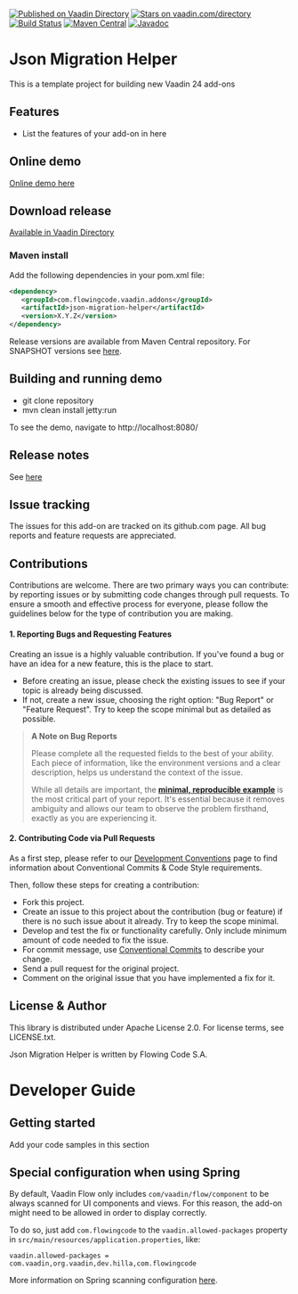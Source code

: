 [![Published on Vaadin Directory](https://img.shields.io/badge/Vaadin%20Directory-published-00b4f0.svg)](https://vaadin.com/directory/component/json-migration-helper)
[![Stars on vaadin.com/directory](https://img.shields.io/vaadin-directory/star/json-migration-helper.svg)](https://vaadin.com/directory/component/json-migration-helper)
[![Build Status](https://jenkins.flowingcode.com/job/json-migration-helper/badge/icon)](https://jenkins.flowingcode.com/job/json-migration-helper)
[![Maven Central](https://img.shields.io/maven-central/v/com.flowingcode.vaadin.addons/json-migration-helper)](https://mvnrepository.com/artifact/com.flowingcode.vaadin.addons/json-migration-helper)
[![Javadoc](https://img.shields.io/badge/javadoc-00b4f0)](https://javadoc.flowingcode.com/artifact/com.flowingcode.vaadin.addons/json-migration-helper)

# Json Migration Helper

This is a template project for building new Vaadin 24 add-ons

## Features

* List the features of your add-on in here

## Online demo

[Online demo here](http://addonsv24.flowingcode.com/json-migration-helper)

## Download release

[Available in Vaadin Directory](https://vaadin.com/directory/component/json-migration-helper)

### Maven install

Add the following dependencies in your pom.xml file:

```xml
<dependency>
   <groupId>com.flowingcode.vaadin.addons</groupId>
   <artifactId>json-migration-helper</artifactId>
   <version>X.Y.Z</version>
</dependency>
```
<!-- the above dependency should be updated with latest released version information -->

Release versions are available from Maven Central repository. For SNAPSHOT versions see [here](https://maven.flowingcode.com/snapshots/).

## Building and running demo

- git clone repository
- mvn clean install jetty:run

To see the demo, navigate to http://localhost:8080/

## Release notes

See [here](https://github.com/FlowingCode/JsonMigrationHelper/releases)

## Issue tracking

The issues for this add-on are tracked on its github.com page. All bug reports and feature requests are appreciated. 

## Contributions

Contributions are welcome. There are two primary ways you can contribute: by reporting issues or by submitting code changes through pull requests. To ensure a smooth and effective process for everyone, please follow the guidelines below for the type of contribution you are making.

#### 1. Reporting Bugs and Requesting Features

Creating an issue is a highly valuable contribution. If you've found a bug or have an idea for a new feature, this is the place to start.

* Before creating an issue, please check the existing issues to see if your topic is already being discussed.
* If not, create a new issue, choosing the right option: "Bug Report" or "Feature Request". Try to keep the scope minimal but as detailed as possible.

> **A Note on Bug Reports**
> 
> Please complete all the requested fields to the best of your ability. Each piece of information, like the environment versions and a clear description, helps us understand the context of the issue.
> 
> While all details are important, the **[minimal, reproducible example](https://stackoverflow.com/help/minimal-reproducible-example)** is the most critical part of your report. It's essential because it removes ambiguity and allows our team to observe the problem firsthand, exactly as you are experiencing it.

#### 2. Contributing Code via Pull Requests

As a first step, please refer to our [Development Conventions](https://github.com/FlowingCode/DevelopmentConventions) page to find information about Conventional Commits & Code Style requirements.

Then, follow these steps for creating a contribution:
 
- Fork this project.
- Create an issue to this project about the contribution (bug or feature) if there is no such issue about it already. Try to keep the scope minimal.
- Develop and test the fix or functionality carefully. Only include minimum amount of code needed to fix the issue.
- For commit message, use [Conventional Commits](https://github.com/FlowingCode/DevelopmentConventions/blob/main/conventional-commits.md) to describe your change.
- Send a pull request for the original project.
- Comment on the original issue that you have implemented a fix for it.

## License & Author

This library is distributed under Apache License 2.0. For license terms, see LICENSE.txt.

Json Migration Helper is written by Flowing Code S.A.

# Developer Guide

## Getting started

Add your code samples in this section

## Special configuration when using Spring

By default, Vaadin Flow only includes `com/vaadin/flow/component` to be always scanned for UI components and views. For this reason, the add-on might need to be allowed in order to display correctly. 

To do so, just add `com.flowingcode` to the `vaadin.allowed-packages` property in `src/main/resources/application.properties`, like:

```
vaadin.allowed-packages = com.vaadin,org.vaadin,dev.hilla,com.flowingcode
```
 
More information on Spring scanning configuration [here](https://vaadin.com/docs/latest/integrations/spring/configuration/#configure-the-scanning-of-packages).
